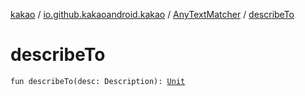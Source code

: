 [kakao](../../index.md) / [io.github.kakaoandroid.kakao](../index.md) / [AnyTextMatcher](index.md) / [describeTo](./describe-to.md)

# describeTo

`fun describeTo(desc: Description): `[`Unit`](https://kotlinlang.org/api/latest/jvm/stdlib/kotlin/-unit/index.html)